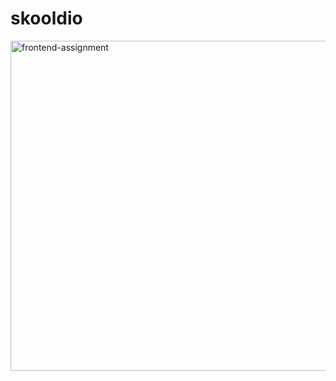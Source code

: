 # skooldio

<img width="528" alt="frontend-assignment" src="https://user-images.githubusercontent.com/41498195/102687147-a1befd80-421f-11eb-8435-2d722ea86fb5.png">

